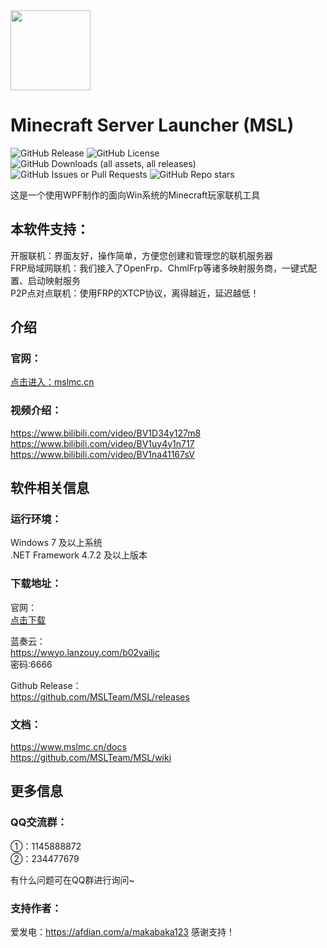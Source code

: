 <img src="MSL/icon.ico" height="128">

# Minecraft Server Launcher (MSL)
![GitHub Release](https://img.shields.io/github/v/release/MSLTeam/MSL)
![GitHub License](https://img.shields.io/github/license/MSLTeam/MSL)
![GitHub Downloads (all assets, all releases)](https://img.shields.io/github/downloads/MSLTeam/MSL/total)
![GitHub Issues or Pull Requests](https://img.shields.io/github/issues/MSLTeam/MSL)
![GitHub Repo stars](https://img.shields.io/github/stars/MSLTeam/MSL)

这是一个使用WPF制作的面向Win系统的Minecraft玩家联机工具
  
## 本软件支持：
开服联机：界面友好，操作简单，方便您创建和管理您的联机服务器  
FRP局域网联机：我们接入了OpenFrp、ChmlFrp等诸多映射服务商，一键式配置、启动映射服务  
P2P点对点联机：使用FRP的XTCP协议，离得越近，延迟越低！

## 介绍
### 官网：
[点击进入：mslmc.cn](https://www.mslmc.cn)

### 视频介绍：
https://www.bilibili.com/video/BV1D34y127m8  
https://www.bilibili.com/video/BV1uy4y1n717  
https://www.bilibili.com/video/BV1na41167sV

## 软件相关信息
### 运行环境：
Windows 7 及以上系统  
.NET Framework 4.7.2 及以上版本

### 下载地址：
官网：  
[点击下载](https://file.mslmc.cn/MSL.exe)
  
蓝奏云：  
https://wwyo.lanzouy.com/b02vailjc  
密码:6666
  
Github Release：  
https://github.com/MSLTeam/MSL/releases

### 文档：
https://www.mslmc.cn/docs  
https://github.com/MSLTeam/MSL/wiki

## 更多信息
### QQ交流群：
①：1145888872  
②：234477679

有什么问题可在QQ群进行询问~

### 支持作者：
爱发电：https://afdian.com/a/makabaka123 感谢支持！
